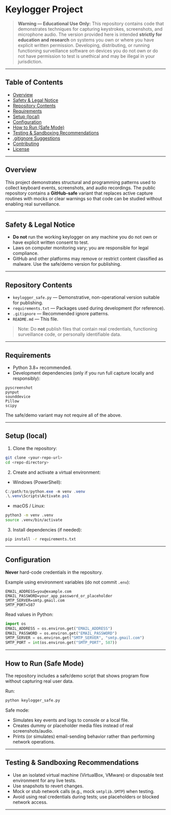 # Keylogger Project

> **Warning — Educational Use Only:**
> This repository contains code that demonstrates techniques for capturing keystrokes, screenshots, and microphone audio. The version provided here is intended **strictly for education and research** on systems you own or where you have explicit written permission. Developing, distributing, or running functioning surveillance software on devices you do not own or do not have permission to test is unethical and may be illegal in your jurisdiction.

---

## Table of Contents
- [Overview](#overview)  
- [Safety & Legal Notice](#safety--legal-notice)  
- [Repository Contents](#repository-contents)  
- [Requirements](#requirements)  
- [Setup (local)](#setup-local)  
- [Configuration](#configuration)  
- [How to Run (Safe Mode)](#how-to-run-safe-mode)  
- [Testing & Sandboxing Recommendations](#testing--sandboxing-recommendations)  
- [.gitignore Suggestions](#gitignore-suggestions)  
- [Contributing](#contributing)  
- [License](#license)

---

## Overview
This project demonstrates structural and programming patterns used to collect keyboard events, screenshots, and audio recordings. The public repository contains a **GitHub-safe** variant that replaces active capture routines with mocks or clear warnings so that code can be studied without enabling real surveillance.

---

## Safety & Legal Notice
- **Do not** run the working keylogger on any machine you do not own or have explicit written consent to test.  
- Laws on computer monitoring vary; you are responsible for legal compliance.  
- GitHub and other platforms may remove or restrict content classified as malware. Use the safe/demo version for publishing.

---

## Repository Contents
- `keylogger_safe.py` — Demonstrative, non-operational version suitable for publishing.  
- `requirements.txt` — Packages used during development (for reference).  
- `.gitignore` — Recommended ignore patterns.  
- `README.md` — This file.  

> Note: Do **not** publish files that contain real credentials, functioning surveillance code, or personally identifiable data.

---

## Requirements
- Python 3.8+ recommended.  
- Development dependencies (only if you run full capture locally and responsibly):
```
pyscreenshot
pynput
sounddevice
Pillow
scipy
```
The safe/demo variant may not require all of the above.

---

## Setup (local)
1. Clone the repository:
```bash
git clone <your-repo-url>
cd <repo-directory>
```
2. Create and activate a virtual environment:
- Windows (PowerShell):
```powershell
C:/path/to/python.exe -m venv .venv
.\.venv\Scripts\Activate.ps1
```
- macOS / Linux:
```bash
python3 -m venv .venv
source .venv/bin/activate
```
3. Install dependencies (if needed):
```bash
pip install -r requirements.txt
```

---

## Configuration
**Never** hard-code credentials in the repository.

Example using environment variables (do not commit `.env`):
```
EMAIL_ADDRESS=you@example.com
EMAIL_PASSWORD=your_app_password_or_placeholder
SMTP_SERVER=smtp.gmail.com
SMTP_PORT=587
```

Read values in Python:
```python
import os
EMAIL_ADDRESS = os.environ.get("EMAIL_ADDRESS")
EMAIL_PASSWORD = os.environ.get("EMAIL_PASSWORD")
SMTP_SERVER = os.environ.get("SMTP_SERVER", "smtp.gmail.com")
SMTP_PORT = int(os.environ.get("SMTP_PORT", 587))
```

---

## How to Run (Safe Mode)
The repository includes a safe/demo script that shows program flow without capturing real user data.

Run:
```bash
python keylogger_safe.py
```

Safe mode:
- Simulates key events and logs to console or a local file.
- Creates dummy or placeholder media files instead of real screenshots/audio.
- Prints (or simulates) email-sending behavior rather than performing network operations.

---

## Testing & Sandboxing Recommendations
- Use an isolated virtual machine (VirtualBox, VMware) or disposable test environment for any live tests.  
- Use snapshots to revert changes.  
- Mock or stub network calls (e.g., mock `smtplib.SMTP`) when testing.  
- Avoid using real credentials during tests; use placeholders or blocked network access.

---
